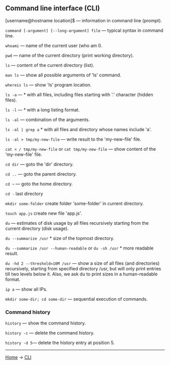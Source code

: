 ## Command line interface (CLI)

[username@hostname location]$ — information in command line (prompt).

`command [-argument] [--long-argument] file` — typical syntax in command line.

`whoami` — name of the current user (who am I).

`pwd` — name of the current directory (print working directory).

`ls` — content of the current directory (list).

`man ls` — show all possible arguments of 'ls' command.

`whereis ls` — show 'ls' program location.

`ls -a` — * with all files, including files starting with '.' character (hidden files).

`ls -l` — * with a long listing format.

`ls -al` — combination of the arguments.

`ls -al | grep a` * with all files and directory whose names include 'a'.

`ls -al > tmp/my-new-file` — write result to the 'my-new-file' file.

`cat < / tmp/my-new-file` or `cat tmp/my-new-file` — show content of the 'my-new-file' file.

`cd dir` — goto the 'dir' directory.

`cd ..` — goto the parent directory.

`cd ~` — goto the home directory.

`cd -` last directory

`mkdir some-folder` create folder 'some-folder' in current directory.

`touch app.js` create new file 'app.js'.

`du` — estimates of disk usage by all files recursively starting from the current directory (disk usage).

`du --summarize /usr` * size of the topmost directory.

`du --summarize /usr --human-readable` or `du -sh /usr` * more readable result.

`du -hd 2 --threshold=10M /usr` — show a size of all files (and directories) recursively, starting from specified directory /usr, but will only print entries till two levels below it. Also, we ask du to print sizes in a human-readable format.

`ip a` — show all IPs.

`mkdir some-dir; cd some-dir` — sequential execution of commands.

### Command history

`history` — show the command history.

`history -c` — delete the command history.

`history -d 5`— delete the history entry at position 5.



---
[Home](../README.md) -> [CLI](cli.md)
